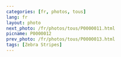 ```yaml
---
categories: [fr, photos, tous]
lang: fr
layout: photo
next_photo: /fr/photos/tous/P0000011.html
picname: P0000012
prev_photo: /fr/photos/tous/P0000013.html
tags: [Zebra Stripes]
---
```

